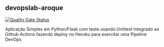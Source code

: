 ## devopslab-aroque

[![Quality Gate Status](https://sonarcloud.io/api/project_badges/measure?project=devopslab-aroque&metric=alert_status)](https://sonarcloud.io/summary/new_code?id=devopslab-aroque)

Aplicação Simples em Python/Flask com teste usando Unittest integrado ao Github Actions fazendo deploy no Heroku para exercitar uma Pipeline DevOps